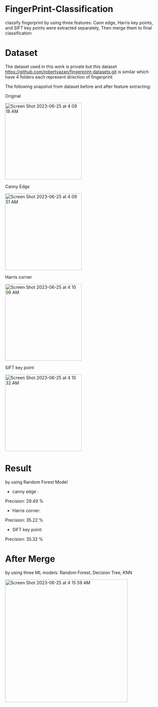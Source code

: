 # FingerPrint-Classification
classify fingerprint by using three features: Cann edge, Harris key points, and SIFT key points were extracted separately, Then merge them to final classification
# Dataset
The dataset used in this work is private but this dataset https://github.com/robertvazan/fingerprint-datasets.git is similar which have 4 folders each represent direction of fingerprint

The following snapshot from dataset before and after feature extracting:

Original 

<img width="250" alt="Screen Shot 2023-06-25 at 4 09 18 AM" src="https://github.com/raghaddii/FingerPrint-Classification/assets/68879499/0aab0c52-61a3-4f6f-8f04-2144f3f0df59">

Canny Edge

<img width="250" alt="Screen Shot 2023-06-25 at 4 09 51 AM" src="https://github.com/raghaddii/FingerPrint-Classification/assets/68879499/a286b758-cc9c-4e06-a350-df32be2a537b">

Harris corner


<img width="250" alt="Screen Shot 2023-06-25 at 4 10 09 AM" src="https://github.com/raghaddii/FingerPrint-Classification/assets/68879499/96fcfe2a-59b0-42b1-9d28-c7107a974d54">


SIFT key point

<img width="250" alt="Screen Shot 2023-06-25 at 4 10 32 AM" src="https://github.com/raghaddii/FingerPrint-Classification/assets/68879499/5aadf020-bf7c-4876-a3fe-a558b599703e">

# Result
by using Random Forest Model 
- canny edge :

Precision: 29.49 %
- Harris corner:

Precision: 35.22 %
- SIFT key point:

Precision: 35.32 %

# After Merge
by using three ML models: Random Forest, Decision Tree, KNN

<img width="400" alt="Screen Shot 2023-06-25 at 4 15 59 AM" src="https://github.com/raghaddii/FingerPrint-Classification/assets/68879499/c986ba8e-ee52-442c-870c-15bee503f0c6">


